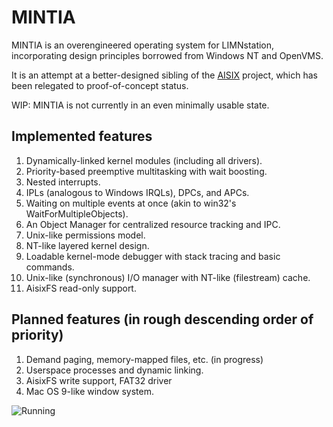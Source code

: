 # MINTIA

MINTIA is an overengineered operating system for LIMNstation, incorporating design principles borrowed from Windows NT and OpenVMS.

It is an attempt at a better-designed sibling of the [AISIX](http://github.com/limnarch/aisix) project, which has been relegated to proof-of-concept status.

WIP: MINTIA is not currently in an even minimally usable state.

## Implemented features

1. Dynamically-linked kernel modules (including all drivers).
2. Priority-based preemptive multitasking with wait boosting.
3. Nested interrupts.
4. IPLs (analogous to Windows IRQLs), DPCs, and APCs.
5. Waiting on multiple events at once (akin to win32's WaitForMultipleObjects).
6. An Object Manager for centralized resource tracking and IPC.
7. Unix-like permissions model.
8. NT-like layered kernel design.
9. Loadable kernel-mode debugger with stack tracing and basic commands.
10. Unix-like (synchronous) I/O manager with NT-like (filestream) cache.
11. AisixFS read-only support.

## Planned features (in rough descending order of priority)

1. Demand paging, memory-mapped files, etc. (in progress)
2. Userspace processes and dynamic linking.
3. AisixFS write support, FAT32 driver
4. Mac OS 9-like window system.

![Running](https://i.imgur.com/ITFIXBl.png)

